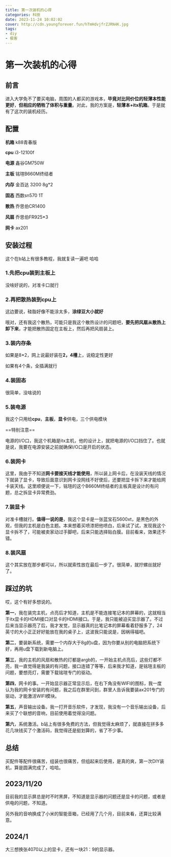 ```yaml
---
title: 第一次装机的心得
categories: 科技
date: 2023-11-24 10:02:02
cover: http://cdn.youngforever.fun/hTmHdvjfrZJRN4K.jpg
tags:
- diy
- 极客
---
```


# 第一次装机的心得

## 前言

​		进入大学免不了要买电脑，周围的人都买的游戏本，**毕竟对比同价位的轻薄本性能更好**，**但相应的牺牲了体积与重量**。对此，我的方案是，**轻薄本+itx机箱**。于是就有了这次的装机经历。

## 配置

**机箱**      k88青春版

**cpu**  	i3-12100f

**电源** 	鑫谷GM750W

**主板** 	铭瑄B660M终结者

**内存** 	金百达 3200 8g*2

**固态** 	西数sn570 1T

**散热** 	乔思伯CR1400

**风扇** 	乔思伯FR925*3

**网卡** 	ax201

## 安装过程

这个在b站上有很多教程，我就复读一遍吧 哈哈

### 1.先把cpu装到主板上

没啥好说的，对准卡口就行

### 2.再把散热装到cpu上

这边要说，硅脂好像不能涂太多，**涂绿豆大小就好**

哦对，还有我这个散热，可能只是我这个散热设计的问题吧，**要先把风扇从散热上卸下来**，才能把散热固定在主板上，然后再把风扇装上。

### 3.装内存条

如果是8*2，网上说最好装在**2，4槽**上，说稳定性更好

如果有4个条，全插满就行

### 4.装固态

很简单，没啥说的

### 5.装电源

我这个只用给**cpu**，**主板**，**显卡**供电，三个供电模块

==特别注意==

电源的I/O口，我这个机箱是itx主机，他的设计上，就把电源的I/O口挡住了。也就是说，我要在电源安装之前就确保I/O口是开启的状态。

### 6.装网卡

这里，我由于不知道**网卡要接天线才能使用**，所以装上网卡后，在没装天线的情况下就装了显卡，导致后面意识到网卡没网线不好使后，还要把显卡拆下来才能给网卡装天线。这里顺便说一下，铭瑄的这个B660M终结者的主板真是设计的有问题，总之拆显卡异常费劲。

### 7.装显卡

对准卡槽就行。**值得一说的是**，我这个显卡是一张蓝宝石5600xt，是黑色的外观，但我的主机是白色主题。本来想着买喷漆把他喷白，后来试了试，发现我这个显卡拆不了，可能被卖家动过手脚吧，后来只能选择贴白膜。目前看来，效果还不错。

### 8.装风扇

这个其实放在那步都可以，所以就索性放在最后一步了。很简单，就拧螺丝就好了。

## 踩过的坑

哎，这个有好多想说的。

**第一**，我在装完主机，点亮后才知道，主机是不能连接笔记本的屏幕的，这就相当于itx显卡的HDMI接口对显卡的HDMI接口。于是，我只能被迫买显示器了。不过后来当显示器亮了后，我才发觉，显示器真的比笔记本的屏幕看着舒服多了，24英寸的大小正正好好能放在我的桌子上，这波我只能说是，因祸得福吧。

**第二**，要装新系统，需要一个内存大于8g的u盘，因为你要从别的电脑把系统下好，再用u盘下载到新电脑上。

**第三**，我的主机的风扇和散热的灯都是argb的，一开始主机点亮后，这些灯都不亮，我一直觉得是我装的有问题，接口连错了等等，后来我才知道，是铭瑄主板的问题，要想亮灯，需要下载铭瑄专门的驱动。

**第四**，网卡的事。一开始显示器正常显示后，在右下角没有WIFI的图标，我一度认为我的网卡安装的有问题，我之后在群里问到，群里人告诉我要装ax201专门的驱动，才能激活WIFI模块。

**第五**，声音输出设备。我一打开音乐软件，才发现，我没有一个音乐输出设备，后来买了个联想的音响，目前使用着觉得没问题。

**第六**，系统激活。b站上有很多免费的方法，但我觉得太麻烦了，就直接在拼多多花几块钱买了个激活码，我觉得还是挺划算的，省了不少事。

## 总结

买配件等配件很痛苦，组装也很痛苦，但组起来后使用，是真的爽，第一次DIY装机，算是圆满完成了，哈哈。

## 2023/11/20

目前我的显示屏总是时不时黑屏，不知道是显示器的问题还是显卡的问题，或者是供电的问题，不知道。

另外我的音响换成了小米的智能音箱，已经用了几个月，目前来看，还算比较满意。

## 2024/1

大三想换张4070以上的显卡，还有一块21：9的显示器。













